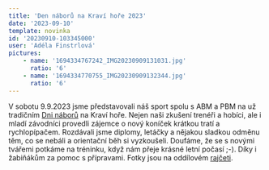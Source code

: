 ```yaml
---
title: 'Den náborů na Kraví hoře 2023'
date: '2023-09-10'
template: novinka
id: '20230910-103345000'
user: 'Adéla Finstrlová'
pictures:
    - name: '1694334767242_IMG20230909131031.jpg'
      ratio: '6'
    - name: '1694334770755_IMG20230909132344.jpg'
      ratio: '6'
---
```

V sobotu 9.9.2023 jsme představovali náš sport spolu s ABM a PBM na už tradičním [Dni náborů](https://www.dennaboru.cz) na Kraví hoře. Nejen naši zkušení trenéři a hobíci, ale i mladí závodníci provedli zájemce o nový koníček krátkou tratí a rychlopípačem. Rozdávali jsme diplomy, letáčky a nějakou sladkou odměnu těm, co se nebáli a orientační běh si vyzkoušeli. Doufáme, že se s novými tvářemi potkáme na tréninku, když nám přeje krásné letní počasí ;-). Díky i žabiňákům za pomoc s přípravami. Fotky jsou na oddílovém [rajčeti](https://www.rajce.idnes.cz/skzabovresky/album/den-naboru-kravi-hora-2023).

